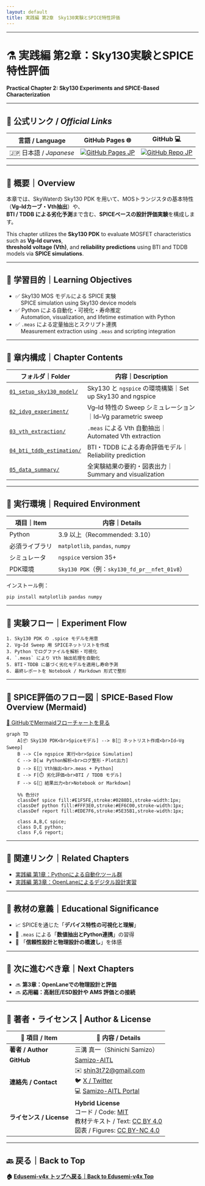 ```yaml
---
layout: default
title: 実践編 第2章　Sky130実験とSPICE特性評価　
---
```


---

# ⚗️ 実践編 第2章：Sky130実験とSPICE特性評価  
**Practical Chapter 2: Sky130 Experiments and SPICE-Based Characterization**

---

## 🔗 公式リンク / *Official Links*

| 言語 / Language | GitHub Pages 🌐 | GitHub 💻 |
|-----------------|----------------|-----------|
| 🇯🇵 日本語 / *Japanese* | [![GitHub Pages JP](https://img.shields.io/badge/GitHub%20Pages-日本語版-brightgreen?logo=github)](https://samizo-aitl.github.io/Edusemi-v4x/e_chapter2_sky130_experiments/) | [![GitHub Repo JP](https://img.shields.io/badge/GitHub-日本語版-blue?logo=github)](https://github.com/Samizo-AITL/Edusemi-v4x/tree/main/e_chapter2_sky130_experiments) |

---

## 📘 概要｜Overview

本章では、SkyWaterの Sky130 PDK を用いて、MOSトランジスタの基本特性（**Vg–Idカーブ・Vth抽出**）や、  
**BTI / TDDB による劣化予測**まで含む、**SPICEベースの設計評価実験**を構成します。  

This chapter utilizes the **Sky130 PDK** to evaluate MOSFET characteristics such as **Vg–Id curves**,  
**threshold voltage (Vth)**, and **reliability predictions** using BTI and TDDB models via **SPICE simulations**.

---

## 🎯 学習目的｜Learning Objectives

- ✅ Sky130 MOS モデルによる SPICE 実験  
 SPICE simulation using Sky130 device models  
- ✅ Python による自動化・可視化・寿命推定  
 Automation, visualization, and lifetime estimation with Python  
- ✅ `.meas` による定量抽出とスクリプト連携  
 Measurement extraction using `.meas` and scripting integration  

---

## 📁 章内構成｜Chapter Contents

| フォルダ｜Folder | 内容｜Description |
|------------------|----------------------------------------------------------|
| [`01_setup_sky130_model/`](01_setup_sky130_model/README.md) | Sky130 と `ngspice` の環境構築｜Set up Sky130 and ngspice |
| [`02_idvg_experiment/`](02_idvg_experiment/README.md) | Vg–Id 特性の Sweep シミュレーション｜Id–Vg parametric sweep |
| [`03_vth_extraction/`](03_vth_extraction/README.md) | `.meas` による Vth 自動抽出｜Automated Vth extraction |
| [`04_bti_tddb_estimation/`](04_bti_tddb_estimation/README.md) | BTI・TDDB による寿命評価モデル｜Reliability prediction |
| [`05_data_summary/`](05_data_summary/README.md) | 全実験結果の要約・図表出力｜Summary and visualization |

---

## 🔧 実行環境｜Required Environment

| 項目｜Item | 内容｜Details |
|--------|----------------------------------------------------|
| Python | 3.9 以上（Recommended: 3.10） |
| 必須ライブラリ | `matplotlib`, `pandas`, `numpy` |
| シミュレータ | `ngspice` version 35+ |
| PDK環境 | `Sky130 PDK`（例：`sky130_fd_pr__nfet_01v8`） |

インストール例：

```bash
pip install matplotlib pandas numpy
```

---

## 🔁 実験フロー｜Experiment Flow

```text
1. Sky130 PDK の .spice モデルを用意
2. Vg–Id Sweep 用 SPICEネットリストを作成
3. Python でログファイルを解析・可視化
4. `.meas` により Vth 抽出処理を自動化
5. BTI・TDDB に基づく劣化モデルを適用し寿命予測
6. 最終レポートを Notebook / Markdown 形式で整形
```

---

## 🔬 SPICE評価のフロー図｜SPICE-Based Flow Overview (Mermaid)

 [📎 GitHubでMermaidフローチャートを見る](https://github.com/Samizo-AITL/Edusemi-v4x/blob/main/e_chapter2_sky130_experiments/README.md)

```mermaid
graph TD
    A[📦 Sky130 PDK<br>Spiceモデル] --> B[📄 ネットリスト作成<br>Id–Vg Sweep]
    B --> C[⚙️ ngspice 実行<br>Spice Simulation]
    C --> D[📊 Python解析<br>ログ整形・Plot出力]
    D --> E[📏 Vth抽出<br>.meas + Python]
    E --> F[⏱️ 劣化評価<br>BTI / TDDB モデル]
    F --> G[📝 結果出力<br>Notebook or Markdown]

    %% 色分け
    classDef spice fill:#E1F5FE,stroke:#0288D1,stroke-width:1px;
    classDef python fill:#FFF3E0,stroke:#EF6C00,stroke-width:1px;
    classDef report fill:#EDE7F6,stroke:#5E35B1,stroke-width:1px;

    class A,B,C spice;
    class D,E python;
    class F,G report;
```

---

## 🔗 関連リンク｜Related Chapters

- [実践編 第1章：Pythonによる自動化ツール群](../e_chapter1_python_automation_tools/README.md)  
- [実践編 第3章：OpenLaneによるデジタル設計実習](../e_chapter3_openlane_practice/README.md)  

---

## 📌 教材の意義｜Educational Significance

- 📈 SPICEを通じた「**デバイス特性の可視化と理解**」  
- 🧪 `.meas` による「**数値抽出とPython連携**」の習得  
- 🔄 「**信頼性設計と物理設計の橋渡し**」を体感  

---

## 🧭 次に進むべき章｜Next Chapters

- 🔜 **第3章：OpenLaneでの物理設計と評価**
- 🔜 **応用編：高耐圧/ESD設計や AMS 評価との接続**

---

## 👤 **著者・ライセンス | Author & License**

| 📌 項目 / Item | 📄 内容 / Details |
|------|------|
| **著者 / Author** | 三溝 真一（Shinichi Samizo） |
| **GitHub** | [Samizo-AITL](https://github.com/Samizo-AITL) |
| **連絡先 / Contact** | ✉️ [shin3t72@gmail.com](mailto:shin3t72@gmail.com)<br>🐦 [X / Twitter](https://x.com/shin3t72)<br>💻 [Samizo-AITL Portal](https://samizo-aitl.github.io/) |
| **ライセンス / License** | **Hybrid License**<br>コード / Code: [MIT](https://opensource.org/licenses/MIT)<br>教材テキスト / Text: [CC BY 4.0](https://creativecommons.org/licenses/by/4.0/)<br>図表 / Figures: [CC BY-NC 4.0](https://creativecommons.org/licenses/by-nc/4.0/) |

---

## 🔙 戻る｜Back to Top  
**🏠 [Edusemi-v4x トップへ戻る｜Back to Edusemi-v4x Top](../README.md)**

